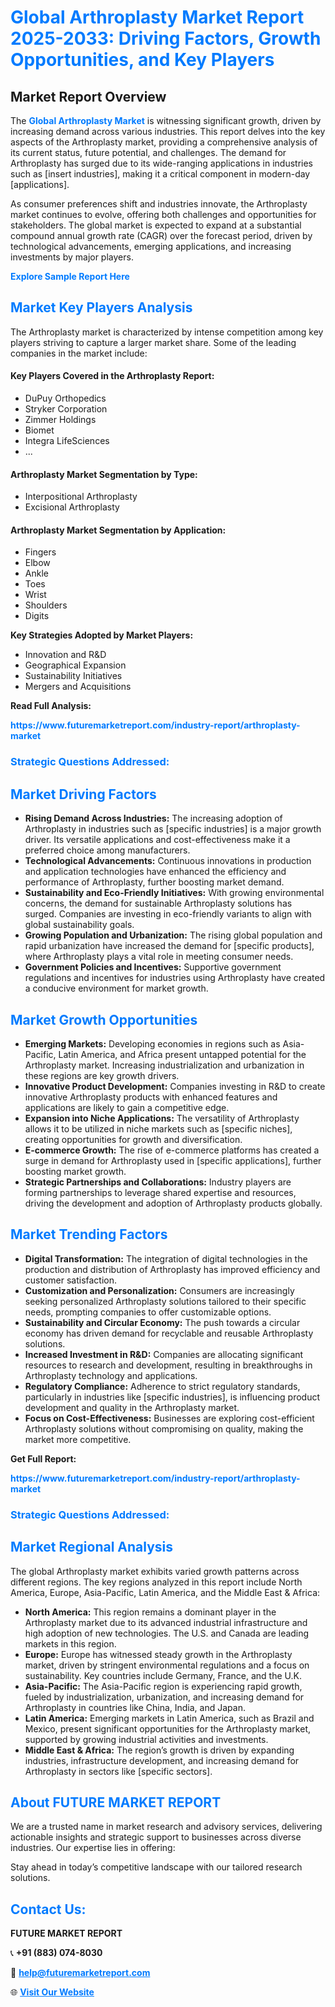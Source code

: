 <h1 style="color: #007BFF;">Global Arthroplasty Market Report 2025-2033: Driving Factors, Growth Opportunities, and Key Players</h1>

<section id="overview">
<h2>Market Report Overview</h2>
<p>The <a href="https://www.futuremarketreport.com/industry-report/arthroplasty-market" style="color: #007BFF; text-decoration: none;"><strong>Global Arthroplasty Market</strong></a> is witnessing significant growth, driven by increasing demand across various industries. This report delves into the key aspects of the Arthroplasty market, providing a comprehensive analysis of its current status, future potential, and challenges. The demand for Arthroplasty has surged due to its wide-ranging applications in industries such as [insert industries], making it a critical component in modern-day [applications].</p>
<p>As consumer preferences shift and industries innovate, the Arthroplasty market continues to evolve, offering both challenges and opportunities for stakeholders. The global market is expected to expand at a substantial compound annual growth rate (CAGR) over the forecast period, driven by technological advancements, emerging applications, and increasing investments by major players.</p>
</section>

<section id="overview">
<p><a href="https://www.futuremarketreport.com/request-sample/reportId=98442" style="color: #007BFF; text-decoration: none;"><strong>Explore Sample Report Here</strong></a></p>
</section>

<section id="key-players">
<h2 style="color: #007BFF;">Market Key Players Analysis</h2>
<p>The Arthroplasty market is characterized by intense competition among key players striving to capture a larger market share. Some of the leading companies in the market include:</p>
<h4>Key Players Covered in the Arthroplasty Report:</h4>
<ul><li>DuPuy Orthopedics</li><li>Stryker Corporation</li><li>Zimmer Holdings</li><li>Biomet</li><li>Integra LifeSciences</li><li>...</li></ul>
<h4>Arthroplasty Market Segmentation by Type:</h4>
<ul><li>Interpositional Arthroplasty</li><li>Excisional Arthroplasty</li></ul>

<h4>Arthroplasty Market Segmentation by Application:</h4>
<ul><li>Fingers</li><li>Elbow</li><li>Ankle</li><li>Toes</li><li>Wrist</li><li>Shoulders</li><li>Digits</li></ul>
<p><strong>Key Strategies Adopted by Market Players:</strong></p>
<ul>
<li>Innovation and R&D</li>
<li>Geographical Expansion</li>
<li>Sustainability Initiatives</li>
<li>Mergers and Acquisitions</li>
</ul>
</section>

<section>
<p><strong>Read Full Analysis: </strong></p><a href="https://www.futuremarketreport.com/industry-report/arthroplasty-market" style="color: #007BFF; text-decoration: none;"><strong>https://www.futuremarketreport.com/industry-report/arthroplasty-market</strong></a>
<h3 style="color: #007BFF;">Strategic Questions Addressed:</h3>
</section>

<section id="driving-factors">
<h2 style="color: #007BFF;">Market Driving Factors</h2>
<ul>
<li><strong>Rising Demand Across Industries:</strong> The increasing adoption of Arthroplasty in industries such as [specific industries] is a major growth driver. Its versatile applications and cost-effectiveness make it a preferred choice among manufacturers.</li>
<li><strong>Technological Advancements:</strong> Continuous innovations in production and application technologies have enhanced the efficiency and performance of Arthroplasty, further boosting market demand.</li>
<li><strong>Sustainability and Eco-Friendly Initiatives:</strong> With growing environmental concerns, the demand for sustainable Arthroplasty solutions has surged. Companies are investing in eco-friendly variants to align with global sustainability goals.</li>
<li><strong>Growing Population and Urbanization:</strong> The rising global population and rapid urbanization have increased the demand for [specific products], where Arthroplasty plays a vital role in meeting consumer needs.</li>
<li><strong>Government Policies and Incentives:</strong> Supportive government regulations and incentives for industries using Arthroplasty have created a conducive environment for market growth.</li>
</ul>
</section>

<section id="growth-opportunities">
<h2 style="color: #007BFF;">Market Growth Opportunities</h2>
<ul>
<li><strong>Emerging Markets:</strong> Developing economies in regions such as Asia-Pacific, Latin America, and Africa present untapped potential for the Arthroplasty market. Increasing industrialization and urbanization in these regions are key growth drivers.</li>
<li><strong>Innovative Product Development:</strong> Companies investing in R&D to create innovative Arthroplasty products with enhanced features and applications are likely to gain a competitive edge.</li>
<li><strong>Expansion into Niche Applications:</strong> The versatility of Arthroplasty allows it to be utilized in niche markets such as [specific niches], creating opportunities for growth and diversification.</li>
<li><strong>E-commerce Growth:</strong> The rise of e-commerce platforms has created a surge in demand for Arthroplasty used in [specific applications], further boosting market growth.</li>
<li><strong>Strategic Partnerships and Collaborations:</strong> Industry players are forming partnerships to leverage shared expertise and resources, driving the development and adoption of Arthroplasty products globally.</li>
</ul>
</section>

<section id="trending-factors">
<h2 style="color: #007BFF;">Market Trending Factors</h2>
<ul>
<li><strong>Digital Transformation:</strong> The integration of digital technologies in the production and distribution of Arthroplasty has improved efficiency and customer satisfaction.</li>
<li><strong>Customization and Personalization:</strong> Consumers are increasingly seeking personalized Arthroplasty solutions tailored to their specific needs, prompting companies to offer customizable options.</li>
<li><strong>Sustainability and Circular Economy:</strong> The push towards a circular economy has driven demand for recyclable and reusable Arthroplasty solutions.</li>
<li><strong>Increased Investment in R&D:</strong> Companies are allocating significant resources to research and development, resulting in breakthroughs in Arthroplasty technology and applications.</li>
<li><strong>Regulatory Compliance:</strong> Adherence to strict regulatory standards, particularly in industries like [specific industries], is influencing product development and quality in the Arthroplasty market.</li>
<li><strong>Focus on Cost-Effectiveness:</strong> Businesses are exploring cost-efficient Arthroplasty solutions without compromising on quality, making the market more competitive.</li>
</ul>
</section>

<section>
<p><strong>Get Full Report: </strong></p><a href="https://www.futuremarketreport.com/industry-report/arthroplasty-market" style="color: #007BFF; text-decoration: none;"><strong>https://www.futuremarketreport.com/industry-report/arthroplasty-market</strong></a>
<h3 style="color: #007BFF;">Strategic Questions Addressed:</h3>
</section>


<section id="regional-analysis">
<h2 style="color: #007BFF;">Market Regional Analysis</h2>
<p>The global Arthroplasty market exhibits varied growth patterns across different regions. The key regions analyzed in this report include North America, Europe, Asia-Pacific, Latin America, and the Middle East & Africa:</p>
<ul>
<li><strong>North America:</strong> This region remains a dominant player in the Arthroplasty market due to its advanced industrial infrastructure and high adoption of new technologies. The U.S. and Canada are leading markets in this region.</li>
<li><strong>Europe:</strong> Europe has witnessed steady growth in the Arthroplasty market, driven by stringent environmental regulations and a focus on sustainability. Key countries include Germany, France, and the U.K.</li>
<li><strong>Asia-Pacific:</strong> The Asia-Pacific region is experiencing rapid growth, fueled by industrialization, urbanization, and increasing demand for Arthroplasty in countries like China, India, and Japan.</li>
<li><strong>Latin America:</strong> Emerging markets in Latin America, such as Brazil and Mexico, present significant opportunities for the Arthroplasty market, supported by growing industrial activities and investments.</li>
<li><strong>Middle East & Africa:</strong> The region’s growth is driven by expanding industries, infrastructure development, and increasing demand for Arthroplasty in sectors like [specific sectors].</li>
</ul>
</section>

<footer>
<h2 style="color: #007BFF;">About FUTURE MARKET REPORT</h2>
<p>We are a trusted name in market research and advisory services, delivering actionable insights and strategic support to businesses across diverse industries. Our expertise lies in offering:</p>

<p>Stay ahead in today’s competitive landscape with our tailored research solutions.</p>

<h2 style="color: #007BFF;">Contact Us:</h2>
<p><strong>FUTURE MARKET REPORT</strong></p>
<p>📞 <strong>+91 (883) 074-8030</strong></p>
<p>📧 <strong><a href="mailto:help@futuremarketreport.com" style="color: #007BFF;">help@futuremarketreport.com</a></strong></p>
<p>🌐 <strong><a href="https://www.futuremarketreport.com/" style="color: #007BFF;">Visit Our Website</a></strong></p>
</footer>